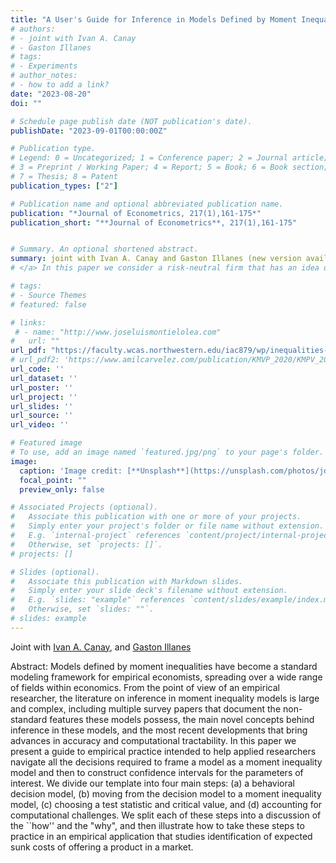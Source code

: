 ```yaml
---
title: "A User's Guide for Inference in Models Defined by Moment Inequalities"
# authors:
# - joint with Ivan A. Canay  
# - Gaston Illanes
# tags:
# - Experiments
# author_notes:
# - how to add a link?
date: "2023-08-20"
doi: ""

# Schedule page publish date (NOT publication's date).
publishDate: "2023-09-01T00:00:00Z"

# Publication type.
# Legend: 0 = Uncategorized; 1 = Conference paper; 2 = Journal article;
# 3 = Preprint / Working Paper; 4 = Report; 5 = Book; 6 = Book section;
# 7 = Thesis; 8 = Patent
publication_types: ["2"]

# Publication name and optional abbreviated publication name.
publication: "*Journal of Econometrics, 217(1),161-175*"
publication_short: "**Journal of Econometrics**, 217(1),161-175"


# Summary. An optional shortened abstract.
summary: joint with Ivan A. Canay and Gaston Illanes (new version available!).
# </a> In this paper we consider a risk-neutral firm that has an idea of unknown quality, but can perform an experiment to learn about it. The firm's goal is to decide the experiment's size and whether or not the idea should be implemented at scale after observing the experiment's outcome. We solve this problem using a Bayesian criterion (Gaussian Prior) and Minimax Regret criterion.

# tags:
# - Source Themes
# featured: false

# links:
 # - name: "http://www.joseluismontielolea.com"
#   url: ""
url_pdf: "https://faculty.wcas.northwestern.edu/iac879/wp/inequalities-guide.pdf"
# url_pdf2: 'https://www.amilcarvelez.com/publication/KMVP_2020/KMPV_2020Appendix.pdf'
url_code: ''
url_dataset: ''
url_poster: ''
url_project: ''
url_slides: ''
url_source: ''
url_video: ''

# Featured image
# To use, add an image named `featured.jpg/png` to your page's folder. 
image:
  caption: 'Image credit: [**Unsplash**](https://unsplash.com/photos/jdD8gXaTZsc)'
  focal_point: ""
  preview_only: false

# Associated Projects (optional).
#   Associate this publication with one or more of your projects.
#   Simply enter your project's folder or file name without extension.
#   E.g. `internal-project` references `content/project/internal-project/index.md`.
#   Otherwise, set `projects: []`.
# projects: []

# Slides (optional).
#   Associate this publication with Markdown slides.
#   Simply enter your slide deck's filename without extension.
#   E.g. `slides: "example"` references `content/slides/example/index.md`.
#   Otherwise, set `slides: ""`.
# slides: example
---
```

  
Joint with <a href="https://sites.northwestern.edu/iac879/" target="_blank">Ivan A. Canay</a></span>, <span>and <a href="https://sites.northwestern.edu/gil208/" target="_blank"> Gaston Illanes</a> </span></div>
 
Abstract: Models defined by moment inequalities have become a standard modeling framework for empirical economists, spreading over a wide range of fields within economics. From the point of view of an empirical researcher, the literature on inference in moment inequality models is large and complex, including multiple survey papers that document the non-standard features these models possess, the main novel concepts behind inference in these models, and the most recent developments that bring advances in accuracy and computational tractability. In this paper we present a guide to empirical practice intended to help applied researchers navigate all the decisions required to frame a model as a moment inequality model and then to construct confidence intervals for the parameters of interest. We divide our template into four main steps: (a) a behavioral decision model, (b) moving from the decision model to a moment inequality model, (c) choosing a test statistic and critical value, and (d) accounting for computational challenges. We split each of these steps into a discussion of the ``how'' and the "why", and then illustrate how to take these steps to practice in an empirical application that studies identification of expected sunk costs of offering a product in a market.

